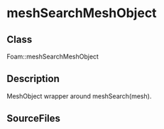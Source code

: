 # meshSearchMeshObject 
## Class
Foam::meshSearchMeshObject

## Description
MeshObject wrapper around meshSearch(mesh).

## SourceFiles

